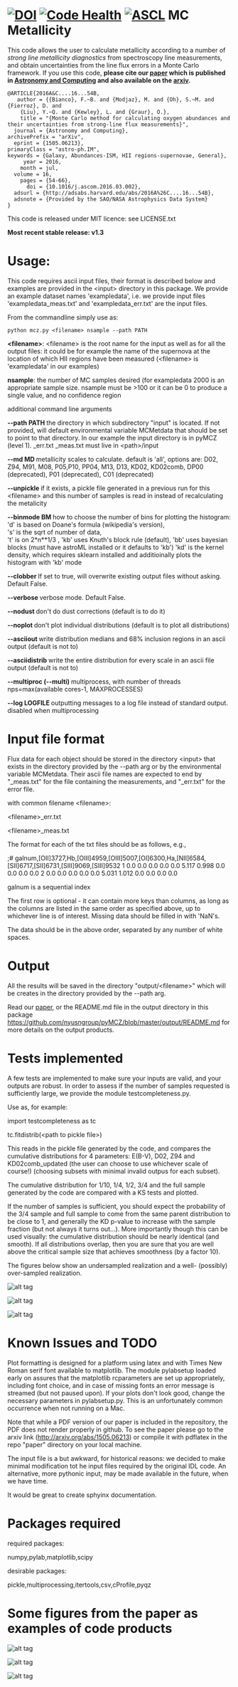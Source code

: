 [![DOI](https://zenodo.org/badge/doi/10.5281/zenodo.17880.svg)](http://dx.doi.org/10.5281/zenodo.17880) 
[![Code Health](https://landscape.io/github/fedhere/pyMCZ/master/landscape.svg?style=flat)](https://landscape.io/github/fedhere/pyMCZ/master)
[![ASCL](http://img.shields.io/badge/ascl-1505.025-blue.svg?colorB=262255)](http://ascl.net/1505.025)
MC Metallicity
====================

This code allows the user to calculate metallicity according to a number of <i> strong line metallicity diagnostics </i> from spectroscopy line measurements, and obtain uncertainties from the line flux errors in a Monte Carlo framework. If you use this code, <b> please cite our [paper](http://www.sciencedirect.com/science/article/pii/S2213133716300178) which is published in [Astronomy and Computing](http://www.journals.elsevier.com/astronomy-and-computing/) and also available on the [arxiv](http://arxiv.org/abs/1505.06213).</b>

    @ARTICLE{2016A&C....16...54B,
       author = {{Bianco}, F.~B. and {Modjaz}, M. and {Oh}, S.~M. and {Fierroz}, D. and 
	    {Liu}, Y.~Q. and {Kewley}, L. and {Graur}, O.},
        title = "{Monte Carlo method for calculating oxygen abundances and their uncertainties from strong-line flux measurements}",
      journal = {Astronomy and Computing},
    archivePrefix = "arXiv",
      eprint = {1505.06213},
    primaryClass = "astro-ph.IM",
    keywords = {Galaxy, Abundances-ISM, HII regions-supernovae, General},
         year = 2016,
        month = jul,
      volume = 16,
        pages = {54-66},
          doi = {10.1016/j.ascom.2016.03.002},
      adsurl = {http://adsabs.harvard.edu/abs/2016A%26C....16...54B},
      adsnote = {Provided by the SAO/NASA Astrophysics Data System}
    }



This code is released under MIT licence: see LICENSE.txt

<b>Most recent stable release: v1.3</b>


Usage:
====================
This code requires ascii input files, their format is described below and examples are provided in the \<input\> directory in this package.  We provide an example dataset names 'exampledata', i.e. we provide input files 'exampledata_meas.txt' and 'exampledata_err.txt' are the input files. 

From the commandline simply use as:
```
python mcz.py <filename> nsample --path PATH 
```
<b>\<filename\></b>: \<filename\> is the root name for the input as well as for all the output files: it could be for example the name of the supernova at the location of which HII regions have been measured (\<filename\> is 'exampledata' in our examples)

<b>nsample</b>: the number of MC samples desired (for exampledata 2000 is an appropriate sample size. 
                       nsample must be >100 or it can be 0 to produce a single value, and no confidence region 

additional command line arguments

 <b> --path PATH  </b>         the directory in which subdirectory "input" is located. If not provided, will default
                        environmental variable MCMetdata that should be set to point to that directory. 
                        In our example the input directory is in pyMCZ (level 1).
                        _err.txt _meas.txt must live in \<path\>/input
                        
 <b> --md MD      </b>         metallicity scales to calculate. default is 'all',
                        options are: D02, Z94, M91, M08, P05,P10, PP04, M13, D13, KD02,
                        KD02comb, DP00 (deprecated), P01 (deprecated), C01 (deprecated)
                        
<b>  --unpickle    </b>        if it exists, a pickle file generated in a previous run for this \<filename\> and this 
                        number of samples is read in instead of recalculating the metalicity

<b>  --binmode  BM  </b>         how to choose the number of bins for plotting the histogram:
                            'd' is based on Doane's formula (wikipedia's version),  
                            's' is the sqrt of number of data,        
                            't' is on 2*n**1/3 , 
                            'kb' uses Knuth's block rule (default), 
                            'bb' uses bayesian blocks (must have astroML installed or it defaults to 'kb')
                            'kd' is the kernel density, which requires sklearn installed and additioinally plots the                             histogram with 'kb' mode

<b>  --clobber   </b>          If set to true, will overwrite existing output files without asking. Default False.

<b>  --verbose   </b>          verbose mode. Default False.

<b>  --nodust    </b>          don't do dust corrections (default is to do it)

<b>  --noplot    </b>          don't plot individual distributions (default is to
                        plot all distributions)

<b>  --asciiout   </b>         write distribution medians and 68% inclusion regions in an ascii output (default is not
                        to)
                        
<b>  --asciidistrib  </b>       write the entire distribution for every scale in an ascii file output (default is not to)
                        
                        
<b>  --multiproc (--multi)  </b>         multiprocess, with number of threads nps=max(available cores-1, MAXPROCESSES)

<b>  --log LOGFILE  </b>       outputting messages to a log file instead of standard output. disabled when multiprocessing



Input file format
====================
Flux data for each object should be stored in the directory \<input\> that exists in the directory provided by the --path arg or by the environmental variable MCMetdata. Their ascii file names are expected to end by "\_meas.txt" for the file containing the measurements, and "\_err.txt" for the error file.

with common filename \<filename\>:

\<filename\>_err.txt

\<filename\>_meas.txt 

The format for each of the txt files should be as follows, e.g.,


;# galnum,[OII]3727,Hb,[OIII]4959,[OIII]5007,[OI]6300,Ha,[NII]6584,[SII]6717,[SII]6731,[SIII]9069,[SIII]9532
       1     0.0     0.0     0.0     0.0     0.0   5.117   0.998     0.0     0.0     0.0     0.0
       2     0.0     0.0     0.0     0.0     0.0   5.031   1.012     0.0     0.0     0.0     0.0
       
       
galnum is a sequential index


The first row is optional - it can contain more keys than columns, as long as the columns are listed in the same order as specified above, up to whichever line is of interest. Missing data should be filled in with 'NaN's.

The data should be in the above order, separated by any number of white spaces.


Output
====================
All the results will be saved in the directory "output/\<filename\>" which will be creates in the directory provided by the --path arg.

Read our [paper](http://www.sciencedirect.com/science/article/pii/S2213133716300178), or the README.md file in the output directory in this package https://github.com/nyusngroup/pyMCZ/blob/master/output/README.md for more details on the output products.


Tests implemented
====================

A few tests are implemented to make sure your inputs are valid, and your outputs are robust. 
In order to assess if the number of samples requested is sufficiently large, we provide the module testcompleteness.py. 

Use as, for example: 

import testcompleteness as tc

tc.fitdistrib(\<path to pickle file\>)


This reads in the pickle file generated by the code, and compares the cumulative distributions for 4 parameters: E(B-V), D02, Z94 and KD02comb_updated (the user can choose to use whichever scale of course!) (choosing subsets with minimal invalid outpus for each subset).  

The cumulative distribution for 1/10, 1/4, 1/2, 3/4 and the full sample generated by the code are compared with a KS tests and plotted. 

If the number of samples is sufficient, you should expect the probability of the 3/4 sample and full sample to come from the same parent distribution to be close to 1, and generally the KD p-value to increase with the sample fraction (but not always it turns out...). More importantly though this can be used visually: the cumulative distribution should be nearly identical (and smooth). If all distributions overlap, then you are sure that you are well above the critical sample size that achieves smoothness (by a factor 10).

The figures below show an undersampled realization and a well- (possibly) over-sampled realization.




![alt tag](https://github.com/nyusngroup/pyMCZ/blob/master/figures/exampledata_n200_testcomplete.png)


![alt tag](https://github.com/nyusngroup/pyMCZ/blob/master/figures/exampledata_n2000_testcomplete.png)


![alt tag](https://github.com/nyusngroup/pyMCZ/blob/master/figures/exampledata_n20000_testcomplete.png)


 
Known Issues and TODO
====================


Plot formatting is designed for a platform using latex and with Times New Roman serif font available to matplotlib. The module pylabsetup loaded early on assures that the matplotlib rcparameters are set up appropriately, including font choice, and in case of missing fonts an error message is streamed (but not paused upon). If your plots don't look good, change the necessary parameters in pylabsetup.py. This is an unfortunately common occurrence when not running on a Mac.


Note that while a PDF version of our paper is included in the repository, the PDF does not render properly in github. To see the paper please go to the arxiv link (http://arxiv.org/abs/1505.06213) or compile it with pdflatex in the repo "paper" directory on your local machine.

The input file is a but awkward, for historical reasons: we decided to make minimal modification tot he input files required by the original IDL code. An alternative, more pythonic input, may be made available in the future, when we have time.

It would be great to create sphyinx documentation.


Packages required
====================
required packages:

numpy,pylab,matplotlib,scipy

desirable packages:

pickle,multiprocessing,itertools,csv,cProfile,pyqz


Some figures from the paper as examples of code products
===================


![alt tag](https://github.com/nyusngroup/pyMCZ/blob/master/figures/pyMCZ_KD02distrib.png)


![alt tag](https://github.com/nyusngroup/pyMCZ/blob/master/figures/pyMCZ_KD02distrib_KDE.png)


![alt tag](https://github.com/nyusngroup/pyMCZ/blob/master/figures/pyMCZ_boxplot.png)

